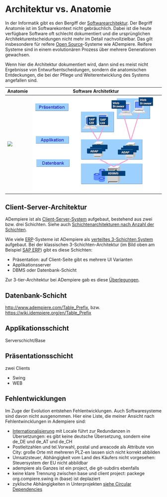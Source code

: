 # Architektur vs. Anatomie

In der Informatik gibt es den Bergiff der [Softwarearchitektur](https://de.wikipedia.org/wiki/Softwarearchitektur). Der Begriff Anatomie ist im Softwarekontext nicht gebräuchlich. Dabei ist die heute verfügbare Software oft schlecht dokumentiert und die ursprünglichen Architekturentscheidungen nicht mehr im Detail nachvollzielbar. Das gilt insbesondere für reifere [Open Source](https://de.wikipedia.org/wiki/Open_Source)-Systeme wie ADempiere. Reifere Systeme sind in einem evolutionären Prozess über mehrere Generationen gewachsen.

Wenn hier die Architektur dokumentiert wird, dann sind es meist nicht Ergebnisse von Entwurfsentscheidungen, sondern die anatomischen Entdeckungen, die bei der Pflege und Weiterentwicklung des Systems angefallen sind.

Anatomie | Software Architetktur
-------- | -------------
![](https://upload.wikimedia.org/wikipedia/commons/thumb/a/ad/Leonard_de_Vinci_-_Anatomie_des_os_de_la_jambe.jpg/344px-Leonard_de_Vinci_-_Anatomie_des_os_de_la_jambe.jpg) | ![](../.gitbook/assets/Bcab4_PT_image002.gif)

## Client-Server-Architektur

ADempiere ist als [Client-Server-System](http://de.wikipedia.org/wiki/Client-Server-Modell) aufgebaut, bestehend aus zwei bzw. drei Schichten. Siehe auch [Schichtenarchitekturen nach Anzahl der Schichten](http://de.wikipedia.org/wiki/3-Tier-Architektur#Schichtenarchitekturen_nach_Anzahl_Schichten).

Wie viele [ERP](https://de.wikipedia.org/wiki/Enterprise-Resource-Planning)-Systeme ist ADempiere als [verteiltes 3-Schichten System](https://de.wikipedia.org/wiki/Schichtenarchitektur#Drei-Schichten-Architekturen_bei_verteilten_Systemen) aufgebaut. Bei der klassischen 3-Schichten-Architektur (im Bild oben am Beispiel [SAP ERP](https://de.wikipedia.org/wiki/SAP_ERP)) gibt es diese Schichten:
* Präsentation: auf Client-Seite gibt es mehrere UI Varianten
* Applikationsserver
* DBMS oder Datenbank-Schicht

Zur 3-tier-Architektur bei ADempiere gab es diese [Überlegungen](http://www.adempiere.com/Adempiere_Architecture_3_tier).

## Datenbank-Schicht

http://www.adempiere.com/Table_Prefix, bzw. https://wiki.idempiere.org/en/Table_Prefix

## Applikationsschicht

Serverschicht/Base

## Präsentationsschicht

zwei Clients
* Swing
* WEB

## Fehlentwicklungen

Im Zuge der Evolution entstehen Fehlentwicklungen. Auch Softwaresysteme sind davon nicht ausgenommen. Hier eine Liste, die meiner Ansicht nach Fehlentwincklungen in Adempiere sind:

* [Internationalisierung](https://de.wikipedia.org/wiki/Internationalisierung_%28Softwareentwicklung%29) mit Locale führt zur Redundanzen in Übersetzungen: es gibt keine deutsche Übersetzung, sondern eine de_DE und de_AT und de_CH
* Postleitzahlen und tel.Vorwahl, postal und areacode als Attribute von City: große Orte mit mehreren PLZ-en lassen sich nicht korrekt abbilden
* Umsatzsteuer, Abhängigkeit vom Land des Käufers nicht vorgesehen: Steuersystem der EU nicht abbildbar
* adempiere als Ganzes ist ein project, die git-subdirs ebenfalls
* keine klare Trennung zwischen base und client project: packege org.compiere.swing in (base) ist deplaziert
* zyklische Abhängigkeiten in Unterprojekten [siehe Circular Dependencies](https://github.com/adempiere/adempiere/issues/2231)
